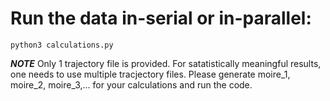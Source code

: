 # Run the data in-serial or in-parallel:

```
python3 calculations.py
```

***NOTE***
 Only 1 trajectory file is provided. For satatistically
 meaningful results, one needs to use multiple tracjectory files.
 Please generate moire_1, moire_2, moire_3,... for your
 calculations and run the code.
